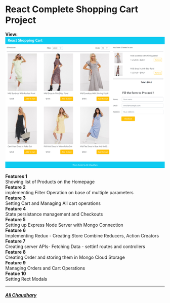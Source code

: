 <h1>React Complete Shopping Cart Project</h1>  

**View:**
<a href="#">
    <img src="./public/images/app_screen.jpg" alt="Shoping Cart" width="800" height="auto">
</a>

**Features 1**  
    Showing list of Products on the Homepage  
**Feature 2**  
    implementing Filter Operation on base of multiple parameters  
**Feature 3**  
    Setting Cart and Managing All cart operations  
**Feature 4**  
    State persistance management and Checkouts  
**Feature 5**  
    Setting up Express Node Server with Mongo Connection  
**Feature 6**  
    Implementing Redux - Creating Store Combine Reducers, Action Creators  
**Feature 7**  
    Creating server APIs- Fetching Data - settinf routes and controllers  
**Feature 8**  
    Creating Order and storing them in Mongo Cloud Storage  
**Feature 9**  
    Managing Orders and Cart Operations  
**Featue 10**  
    Setting Rect Modals
 
 <hr />

 <a href="https://i-m-alichaudhary.web.app/"><h5><i>Ali Chaudhary</i></h5></a>
